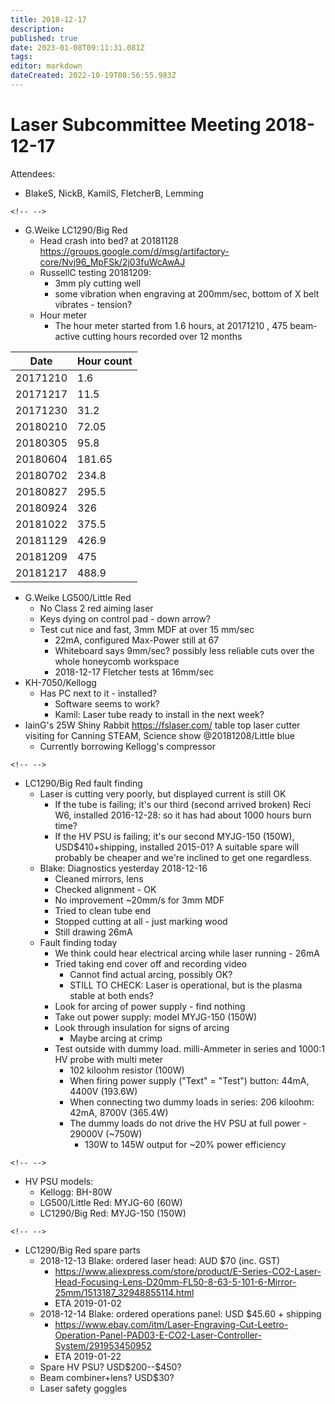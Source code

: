 ```yaml
---
title: 2018-12-17
description: 
published: true
date: 2023-01-08T09:11:31.081Z
tags: 
editor: markdown
dateCreated: 2022-10-19T08:56:55.983Z
---
```


# Laser Subcommittee Meeting 2018-12-17

Attendees:

-   BlakeS, NickB, KamilS, FletcherB, Lemming

```{=html}
<!-- -->
```
-   G.Weike LC1290/Big Red
    -   Head crash into bed? at 20181128 <https://groups.google.com/d/msg/artifactory-core/Nvj96_MpFSk/2j03fuWcAwAJ>
    -   RussellC testing 20181209:
        -   3mm ply cutting well
        -   some vibration when engraving at 200mm/sec, bottom of X belt vibrates - tension?
    -   Hour meter
        -   The hour meter started from 1.6 hours, at 20171210 , 475 beam-active cutting hours recorded over 12 months

| Date     | Hour count |
|----------|------------|
| 20171210 | 1.6        |
| 20171217 | 11.5       |
| 20171230 | 31.2       |
| 20180210 | 72.05      |
| 20180305 | 95.8       |
| 20180604 | 181.65     |
| 20180702 | 234.8      |
| 20180827 | 295.5      |
| 20180924 | 326        |
| 20181022 | 375.5      |
| 20181129 | 426.9      |
| 20181209 | 475        |
| 20181217 | 488.9      |

-   G.Weike LG500/Little Red
    -   No Class 2 red aiming laser
    -   Keys dying on control pad - down arrow?
    -   Test cut nice and fast, 3mm MDF at over 15 mm/sec
        -   22mA, configured Max-Power still at 67
        -   Whiteboard says 9mm/sec? possibly less reliable cuts over the whole honeycomb workspace
        -   2018-12-17 Fletcher tests at 16mm/sec
-   KH-7050/Kellogg
    -   Has PC next to it - installed?
        -   Software seems to work?
        -   Kamil: Laser tube ready to install in the next week?
-   IainG's 25W Shiny Rabbit <https://fslaser.com/> table top laser cutter visiting for Canning STEAM, Science show @20181208/Little blue
    -   Currently borrowing Kellogg's compressor

```{=html}
<!-- -->
```
-   LC1290/Big Red fault finding
    -   Laser is cutting very poorly, but displayed current is still OK
        -   If the tube is failing; it's our third (second arrived broken) Reci W6, installed 2016-12-28: so it has had about 1000 hours burn time?
        -   If the HV PSU is failing; it's our second MYJG-150 (150W), USD\$410+shipping, installed 2015-01? A suitable spare will probably be cheaper and we're inclined to get one regardless.
    -   Blake: Diagnostics yesterday 2018-12-16
        -   Cleaned mirrors, lens
        -   Checked alignment - OK
        -   No improvement \~20mm/s for 3mm MDF
        -   Tried to clean tube end
        -   Stopped cutting at all - just marking wood
        -   Still drawing 26mA
    -   Fault finding today
        -   We think could hear electrical arcing while laser running - 26mA
        -   Tried taking end cover off and recording video
            -   Cannot find actual arcing, possibly OK?
            -   STILL TO CHECK: Laser is operational, but is the plasma stable at both ends?
        -   Look for arcing of power supply - find nothing
        -   Take out power supply: model MYJG-150 (150W)
        -   Look through insulation for signs of arcing
            -   Maybe arcing at crimp
        -   Test outside with dummy load. milli-Ammeter in series and 1000:1 HV probe with multi meter
            -   102 kiloohm resistor (100W)
            -   When firing power supply ("Text" = "Test") button: 44mA, 4400V (193.6W)
            -   When connecting two dummy loads in series: 206 kiloohm: 42mA, 8700V (365.4W)
            -   The dummy loads do not drive the HV PSU at full power - 29000V (\~750W)
                -   130W to 145W output for \~20% power efficiency

```{=html}
<!-- -->
```
-   HV PSU models:
    -   Kellogg: BH-80W
    -   LG500/Little Red: MYJG-60 (60W)
    -   LC1290/Big Red: MYJG-150 (150W)

```{=html}
<!-- -->
```
-   LC1290/Big Red spare parts
    -   2018-12-13 Blake: ordered laser head: AUD \$70 (inc. GST)
        -   <https://www.aliexpress.com/store/product/E-Series-CO2-Laser-Head-Focusing-Lens-D20mm-FL50-8-63-5-101-6-Mirror-25mm/1513187_32948855114.html>
        -   ETA 2019-01-02
    -   2018-12-14 Blake: ordered operations panel: USD \$45.60 + shipping
        -   <https://www.ebay.com/itm/Laser-Engraving-Cut-Leetro-Operation-Panel-PAD03-E-CO2-Laser-Controller-System/291953450952>
        -   ETA 2019-01-22
    -   Spare HV PSU? USD\$200--\$450?
    -   Beam combiner+lens? USD\$30?
    -   Laser safety goggles

